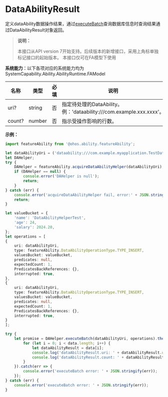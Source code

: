 # DataAbilityResult

定义dataAbility数据操作结果，通过[executeBatch](js-apis-inner-ability-dataAbilityHelper.md#dataabilityhelperexecutebatch)查询数据库信息时查询结果通过DataAbilityResult对象返回。

> **说明：**
> 
> 本接口从API version 7开始支持。后续版本的新增接口，采用上角标单独标记接口的起始版本。
> 本接口仅可在FA模型下使用

**系统能力**：以下各项对应的系统能力均为SystemCapability.Ability.AbilityRuntime.FAModel

| 名称       | 类型  |     必填    |       说明   |
| --------  | --------  | --------    | --------    |
| uri?      | string    |      否    | 指定待处理的DataAbility。例：'dataability:///com.example.xxx.xxxx'。  |
| count?     | number    |      否    | 指示受操作影响的行数。  |

**示例：**

```ts
import featureAbility from '@ohos.ability.featureAbility';

let dataAbilityUri = ('dataability:///com.example.myapplication.TestDataAbility');
let DAHelper;
try {
    DAHelper = featureAbility.acquireDataAbilityHelper(dataAbilityUri);
    if (DAHelper == null) {
        console.error('DAHelper is null');
        return;
    }
} catch (err) {
    console.error('acquireDataAbilityHelper fail, error:' + JSON.stringify(err));
    return;
}

let valueBucket = {
    'name': 'DataAbilityHelperTest',
    'age': 24,
    'salary': 2024.20,
};
let operations = [
{
    uri: dataAbilityUri,
    type: featureAbility.DataAbilityOperationType.TYPE_INSERT,
    valuesBucket: valueBucket,
    predicates: null,
    expectedCount: 1,
    PredicatesBackReferences: {},
    interrupted: true,
},
{
    uri: dataAbilityUri,
    type: featureAbility.DataAbilityOperationType.TYPE_INSERT,
    valuesBucket: valueBucket,
    predicates: null,
    expectedCount: 1,
    PredicatesBackReferences: {},
    interrupted: true,
}
];

try {
    let promise = DAHelper.executeBatch(dataAbilityUri, operations).then((data) => {
        for (let i = 0; i < data.length; i++) {
            let dataAbilityResult = data[i];
            console.log('dataAbilityResult.uri: ' + dataAbilityResult.uri);
            console.log('dataAbilityResult.count: ' + dataAbilityResult.count);
        }
    }).catch(err => {
        console.error('executeBatch error: ' + JSON.stringify(err));
    });
} catch (err) {
    console.error('executeBatch error: ' + JSON.stringify(err));
}
```